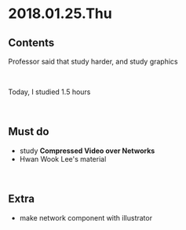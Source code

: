 # 2018.01.25.Thu<br>
## Contents<br>
Professor said that study harder, and study graphics<br>

<br>

Today, I studied 1.5 hours<br>

<br>

## Must do<br>
- study **Compressed Video over Networks**<br>
- Hwan Wook Lee's material<br>

<br>

## Extra<br>
- make network component with illustrator<br>

